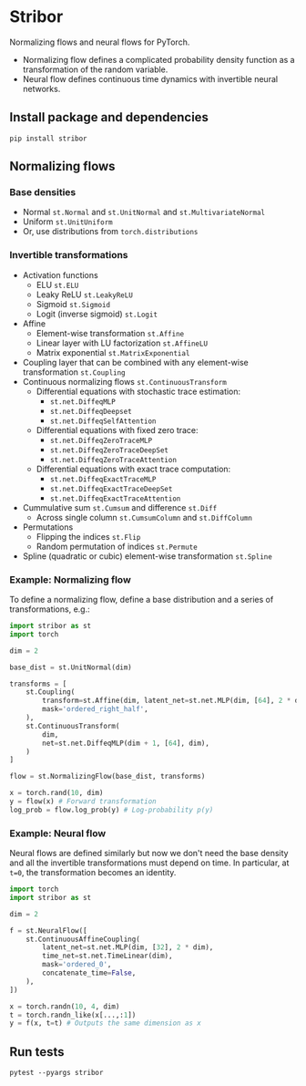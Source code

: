 # Stribor

Normalizing flows and neural flows for PyTorch.

- Normalizing flow defines a complicated probability density function as a transformation of the random variable.
- Neural flow defines continuous time dynamics with invertible neural networks.

## Install package and dependencies

```
pip install stribor
```

## Normalizing flows

### Base densities

- Normal `st.Normal` and `st.UnitNormal` and `st.MultivariateNormal`
- Uniform `st.UnitUniform`
- Or, use distributions from `torch.distributions`

### Invertible transformations

- Activation functions
    - ELU `st.ELU`
    - Leaky ReLU `st.LeakyReLU`
    - Sigmoid `st.Sigmoid`
    - Logit (inverse sigmoid) `st.Logit`
- Affine
    - Element-wise transformation `st.Affine`
    - Linear layer with LU factorization `st.AffineLU`
    - Matrix exponential `st.MatrixExponential`
- Coupling layer that can be combined with any element-wise transformation `st.Coupling`
- Continuous normalizing flows `st.ContinuousTransform`
    - Differential equations with stochastic trace estimation:
        - `st.net.DiffeqMLP`
        - `st.net.DiffeqDeepset`
        - `st.net.DiffeqSelfAttention`
    - Differential equations with fixed zero trace:
        - `st.net.DiffeqZeroTraceMLP`
        - `st.net.DiffeqZeroTraceDeepSet`
        - `st.net.DiffeqZeroTraceAttention`
    - Differential equations with exact trace computation:
        - `st.net.DiffeqExactTraceMLP`
        - `st.net.DiffeqExactTraceDeepSet`
        - `st.net.DiffeqExactTraceAttention`
- Cummulative sum `st.Cumsum` and difference `st.Diff`
    - Across single column `st.CumsumColumn` and `st.DiffColumn`
- Permutations
    - Flipping the indices `st.Flip`
    - Random permutation of indices `st.Permute`
- Spline (quadratic or cubic) element-wise transformation `st.Spline`


### Example: Normalizing flow

To define a normalizing flow, define a base distribution and a series of transformations, e.g.:
```py
import stribor as st
import torch

dim = 2

base_dist = st.UnitNormal(dim)

transforms = [
    st.Coupling(
        transform=st.Affine(dim, latent_net=st.net.MLP(dim, [64], 2 * dim)),
        mask='ordered_right_half',
    ),
    st.ContinuousTransform(
        dim,
        net=st.net.DiffeqMLP(dim + 1, [64], dim),
    )
]

flow = st.NormalizingFlow(base_dist, transforms)

x = torch.rand(10, dim)
y = flow(x) # Forward transformation
log_prob = flow.log_prob(y) # Log-probability p(y)
```

### Example: Neural flow

Neural flows are defined similarly but now we don't need the base density and all the invertible transformations must depend on time. In particular, at `t=0`, the transformation becomes an identity.
```py
import torch
import stribor as st

dim = 2

f = st.NeuralFlow([
    st.ContinuousAffineCoupling(
        latent_net=st.net.MLP(dim, [32], 2 * dim),
        time_net=st.net.TimeLinear(dim),
        mask='ordered_0',
        concatenate_time=False,
    ),
])

x = torch.randn(10, 4, dim)
t = torch.randn_like(x[...,:1])
y = f(x, t=t) # Outputs the same dimension as x
```

## Run tests

```
pytest --pyargs stribor
```
